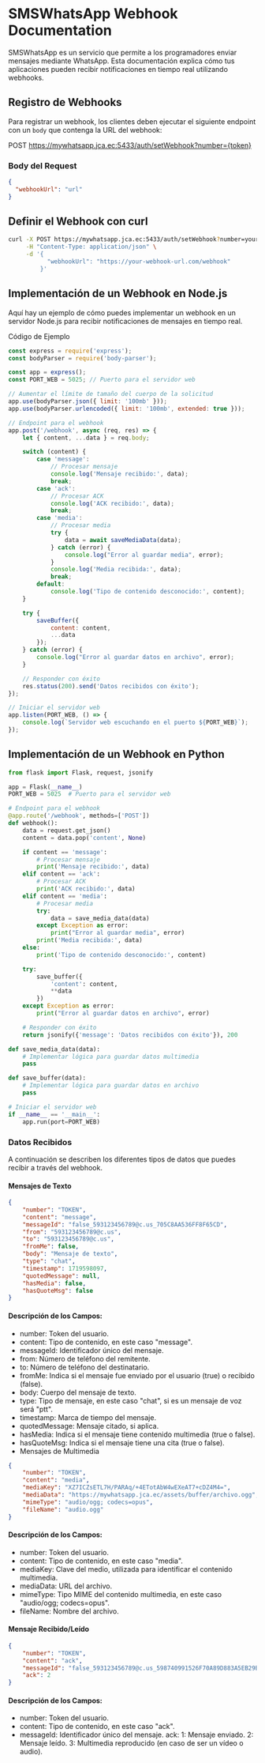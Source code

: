 # SMSWhatsApp Webhook Documentation

SMSWhatsApp es un servicio que permite a los programadores enviar mensajes mediante WhatsApp. Esta documentación explica cómo tus aplicaciones pueden recibir notificaciones en tiempo real utilizando webhooks.

## Registro de Webhooks

Para registrar un webhook, los clientes deben ejecutar el siguiente endpoint con un `body` que contenga la URL del webhook:

POST https://mywhatsapp.jca.ec:5433/auth/setWebhook?number={token}

### Body del Request

```json
{
  "webhookUrl": "url"
}
```

## Definir el Webhook con curl
```bash
curl -X POST https://mywhatsapp.jca.ec:5433/auth/setWebhook?number=your_token_here \
     -H "Content-Type: application/json" \
     -d '{
           "webhookUrl": "https://your-webhook-url.com/webhook"
         }'
```
## Implementación de un Webhook en Node.js
Aquí hay un ejemplo de cómo puedes implementar un webhook en un servidor Node.js para recibir notificaciones de mensajes en tiempo real.

Código de Ejemplo
```javascript
const express = require('express');
const bodyParser = require('body-parser');

const app = express();
const PORT_WEB = 5025; // Puerto para el servidor web

// Aumentar el límite de tamaño del cuerpo de la solicitud
app.use(bodyParser.json({ limit: '100mb' }));
app.use(bodyParser.urlencoded({ limit: '100mb', extended: true }));

// Endpoint para el webhook
app.post('/webhook', async (req, res) => {
    let { content, ...data } = req.body;

    switch (content) {
        case 'message':
            // Procesar mensaje
            console.log('Mensaje recibido:', data);
            break;
        case 'ack':
            // Procesar ACK
            console.log('ACK recibido:', data);
            break;
        case 'media':
            // Procesar media
            try {
                data = await saveMediaData(data);
            } catch (error) {
                console.log("Error al guardar media", error);
            }
            console.log('Media recibida:', data);
            break;
        default:
            console.log('Tipo de contenido desconocido:', content);
    }

    try {
        saveBuffer({
            content: content,
            ...data
        });
    } catch (error) {
        console.log("Error al guardar datos en archivo", error);
    }

    // Responder con éxito
    res.status(200).send('Datos recibidos con éxito');
});

// Iniciar el servidor web
app.listen(PORT_WEB, () => {
    console.log(`Servidor web escuchando en el puerto ${PORT_WEB}`);
});
```
## Implementación de un Webhook en Python
```python
from flask import Flask, request, jsonify

app = Flask(__name__)
PORT_WEB = 5025  # Puerto para el servidor web

# Endpoint para el webhook
@app.route('/webhook', methods=['POST'])
def webhook():
    data = request.get_json()
    content = data.pop('content', None)

    if content == 'message':
        # Procesar mensaje
        print('Mensaje recibido:', data)
    elif content == 'ack':
        # Procesar ACK
        print('ACK recibido:', data)
    elif content == 'media':
        # Procesar media
        try:
            data = save_media_data(data)
        except Exception as error:
            print("Error al guardar media", error)
        print('Media recibida:', data)
    else:
        print('Tipo de contenido desconocido:', content)

    try:
        save_buffer({
            'content': content,
            **data
        })
    except Exception as error:
        print("Error al guardar datos en archivo", error)

    # Responder con éxito
    return jsonify({'message': 'Datos recibidos con éxito'}), 200

def save_media_data(data):
    # Implementar lógica para guardar datos multimedia
    pass

def save_buffer(data):
    # Implementar lógica para guardar datos en archivo
    pass

# Iniciar el servidor web
if __name__ == '__main__':
    app.run(port=PORT_WEB)
```
### Datos Recibidos
A continuación se describen los diferentes tipos de datos que puedes recibir a través del webhook.

#### Mensajes de Texto
```json
{
    "number": "TOKEN",
    "content": "message",
    "messageId": "false_593123456789@c.us_705C8AA536FF8F65CD",
    "from": "593123456789@c.us",
    "to": "593123456789@c.us",
    "fromMe": false,
    "body": "Mensaje de texto",
    "type": "chat",
    "timestamp": 1719598097,
    "quotedMessage": null,
    "hasMedia": false,
    "hasQuoteMsg": false
}
```

#### Descripción de los Campos:

* number: Token del usuario.
* content: Tipo de contenido, en este caso "message".
* messageId: Identificador único del mensaje.
* from: Número de teléfono del remitente.
* to: Número de teléfono del destinatario.
* fromMe: Indica si el mensaje fue enviado por el usuario (true) o recibido (false).
* body: Cuerpo del mensaje de texto.
* type: Tipo de mensaje, en este caso "chat", si es un mensaje de voz será "ptt".
* timestamp: Marca de tiempo del mensaje.
* quotedMessage: Mensaje citado, si aplica.
* hasMedia: Indica si el mensaje tiene contenido multimedia (true o false).
* hasQuoteMsg: Indica si el mensaje tiene una cita (true o false).
* Mensajes de Multimedia

```json
{
    "number": "TOKEN",
    "content": "media",
    "mediaKey": "XZ7ICZsETL7H/PARAq/+4ETotAbW4wEXeAT7+cDZ4M4=",
    "mediaData": "https://mywhatsapp.jca.ec/assets/buffer/archivo.ogg",
    "mimeType": "audio/ogg; codecs=opus",
    "fileName": "audio.ogg"
}
```
#### Descripción de los Campos:

* number: Token del usuario.
* content: Tipo de contenido, en este caso "media".
* mediaKey: Clave del medio, utilizada para identificar el contenido multimedia.
* mediaData: URL del archivo.
* mimeType: Tipo MIME del contenido multimedia, en este caso "audio/ogg; codecs=opus".
* fileName: Nombre del archivo.

#### Mensaje Recibido/Leído
```json
{
    "number": "TOKEN",
    "content": "ack",
    "messageId": "false_593123456789@c.us_598740991526F70A89D883A5EB29B5EB",
    "ack": 2
}
```
#### Descripción de los Campos:

* number: Token del usuario.
* content: Tipo de contenido, en este caso "ack".
* messageId: Identificador único del mensaje.
ack:
1: Mensaje enviado.
2: Mensaje leído.
3: Multimedia reproducido (en caso de ser un vídeo o audio).
